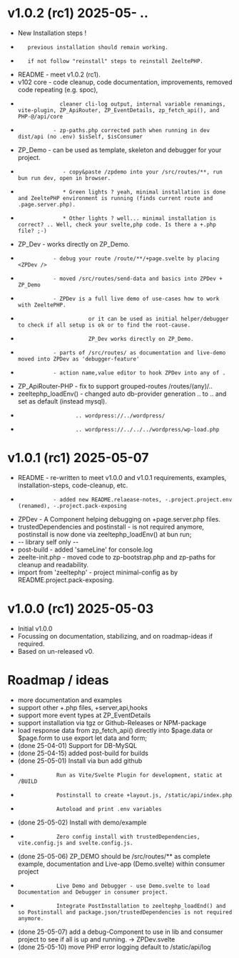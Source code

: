 # v1.0.2 (rc1)   2025-05-  ..
* New Installation steps !
*        previous installation should remain working.
*        if not follow "reinstall" steps to reinstall ZeeltePHP.
* README         - meet v1.0.2 (rc1). 
* v102 core      - code cleanup, code documentation, improvements, removed code repeating (e.g. spoc), 
*                  cleaner cli-log output, internal variable renamings, vite-plugin, ZP_ApiRouter, ZP_EventDetails, zp_fetch_api(), and PHP-@/api/core
*                - zp-paths.php corrected path when running in dev dist/api (no .env) $isSelf, $isConsumer
* ZP_Demo        - can be used as template, skeleton and debugger for your project.
*                   - copy&paste /zpdemo into your /src/routes/**, run bun run dev, open in browser.
*                   * Green lights ? yeah, minimal installation is done and ZeeltePHP environment is running (finds current route and .page.server.php).
*                   * Other lights ? well... minimal installation is correct? .. Well, check your svelte,php code. Is there a +.php file? ;-) 
* ZP_Dev         - works directly on ZP_Demo.
*                - debug your route /route/**/+page.svelte by placing <ZPDev />
*                - moved /src/routes/send-data and basics into ZPDev + ZP_Demo
*                - ZPDev is a full live demo of use-cases how to work with ZeeltePHP.
*                           or it can be used as initial helper/debugger to check if all setup is ok or to find the root-cause.
*                           ZP_Dev works directly on ZP_Demo.
*                - parts of /src/routes/ as documentation and live-demo moved into ZPDev as 'debugger-feature'
*                - action name,value editor to hook ZPDev into any of .
* ZP_ApiRouter-PHP    - fix to support grouped-routes /routes/(any)/..
* zeeltephp_loadEnv() - changed auto db-provider generation .. to .. and set as default (instead mysql).
*                       .. wordpress://../wordpress/
*                       .. wordpress://../../../wordpress/wp-load.php


# v1.0.1 (rc1)   2025-05-07
* README         - re-written to meet v1.0.0 and v1.0.1 requirements, examples, installation-steps, code-cleanup, etc. 
*                - added new README.relaease-notes, -.project.project.env (renamed), -.project.pack-exposing
* ZPDev          - A Component helping debugging on +page.server.php files. 
* trustedDependencies and postinstall - is not required anymore, postinstall is now done via zeeltephp_loadEnv() at bun run;
* -- library self only -- 
* post-build      - added 'sameLine' for console.log
* zeelte-init.php - moved code to zp-bootstrap.php and zp-paths for cleanup and readability.
* import from 'zeeltephp' - project minimal-config as by README.project.pack-exposing.


# v1.0.0 (rc1)   2025-05-03 
* Initial v1.0.0 
* Focussing on documentation, stabilizing, and on roadmap-ideas if required.
* Based on un-released v0.


# Roadmap / ideas
* more documentation and examples 
* support other +.php files, +server,api,hooks
* support more event types at ZP_EventDetails
* support installation via tgz or Github-Releases or NPM-package
* load response data from zp_fetch_api() directly into $page.data or $page.form to use export let data and form;
* (done 25-04-01) Support for DB-MySQL
* (done 25-04-15) added post-build for builds
* (done 25-05-01) Install via bun add github
*                 Run as Vite/Svelte Plugin for development, static at /BUILD
*                 Postinstall to create +layout.js, /static/api/index.php
*                 Autoload and print .env variables
* (done 25-05-02) Install with demo/example 
*                 Zero config install with trustedDependencies, vite.config.js and svelte.config.js.
* (done 25-05-06) ZP_DEMO should be /src/routes/** as complete example, documentation and Live-app (Demo.svelte) within consumer project
*                 Live Demo and Debugger - use Demo.svelte to load Documentation and Debugger in consumer project.
*                 Integrate PostInstallation to zeeltephp_loadEnd() and so Postinstall and package.json/trustedDependencies is not required anymore.
* (done 25-05-07) add a debug-Component to use in lib and consumer project to see if all is up and running. -> ZPDev.svelte
* (done 25-05-10) move PHP error logging default to /static/api/log 
